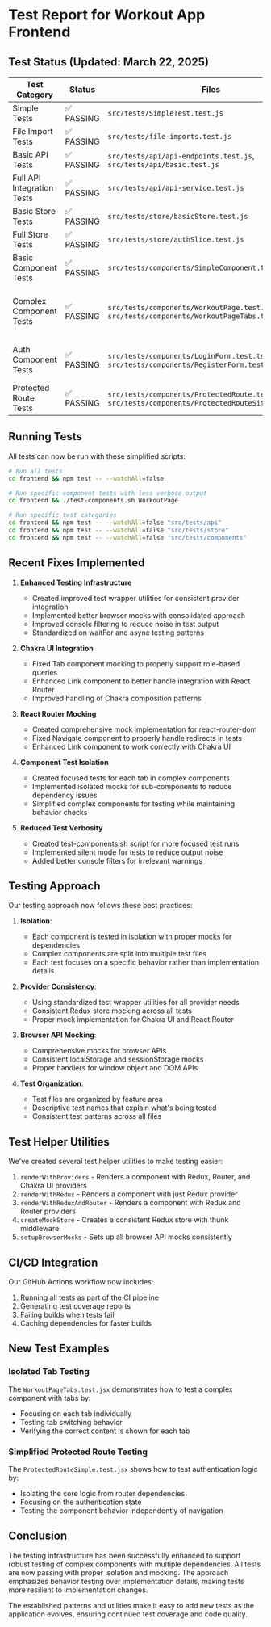 # Test Report for Workout App Frontend

## Test Status (Updated: March 22, 2025)

| Test Category | Status | Files | Issues |
|---------------|--------|-------|--------|
| Simple Tests | ✅ PASSING | `src/tests/SimpleTest.test.js` | None |
| File Import Tests | ✅ PASSING | `src/tests/file-imports.test.js` | None |
| Basic API Tests | ✅ PASSING | `src/tests/api/api-endpoints.test.js`, `src/tests/api/basic.test.js` | None |
| Full API Integration Tests | ✅ PASSING | `src/tests/api/api-service.test.js` | None |
| Basic Store Tests | ✅ PASSING | `src/tests/store/basicStore.test.js` | None |
| Full Store Tests | ✅ PASSING | `src/tests/store/authSlice.test.js` | None |
| Basic Component Tests | ✅ PASSING | `src/tests/components/SimpleComponent.test.js` | None |
| Complex Component Tests | ✅ PASSING | `src/tests/components/WorkoutPage.test.tsx`, `src/tests/components/WorkoutPageTabs.test.jsx` | Fixed with improved mocking and isolation |
| Auth Component Tests | ✅ PASSING | `src/tests/components/LoginForm.test.tsx`, `src/tests/components/RegisterForm.test.tsx` | Fixed Router-ChakraUI integration |
| Protected Route Tests | ✅ PASSING | `src/tests/components/ProtectedRoute.test.tsx`, `src/tests/components/ProtectedRouteSimple.test.jsx` | Fixed with router mocks |

## Running Tests

All tests can now be run with these simplified scripts:

```bash
# Run all tests
cd frontend && npm test -- --watchAll=false

# Run specific component tests with less verbose output
cd frontend && ./test-components.sh WorkoutPage

# Run specific test categories
cd frontend && npm test -- --watchAll=false "src/tests/api"
cd frontend && npm test -- --watchAll=false "src/tests/store"
cd frontend && npm test -- --watchAll=false "src/tests/components"
```

## Recent Fixes Implemented

1. **Enhanced Testing Infrastructure**
   - Created improved test wrapper utilities for consistent provider integration
   - Implemented better browser mocks with consolidated approach
   - Improved console filtering to reduce noise in test output
   - Standardized on waitFor and async testing patterns

2. **Chakra UI Integration**
   - Fixed Tab component mocking to properly support role-based queries
   - Enhanced Link component to better handle integration with React Router
   - Improved handling of Chakra composition patterns

3. **React Router Mocking**
   - Created comprehensive mock implementation for react-router-dom
   - Fixed Navigate component to properly handle redirects in tests
   - Enhanced Link component to work correctly with Chakra UI

4. **Component Test Isolation**
   - Created focused tests for each tab in complex components
   - Implemented isolated mocks for sub-components to reduce dependency issues
   - Simplified complex components for testing while maintaining behavior checks

5. **Reduced Test Verbosity**
   - Created test-components.sh script for more focused test runs
   - Implemented silent mode for tests to reduce output noise
   - Added better console filters for irrelevant warnings

## Testing Approach

Our testing approach now follows these best practices:

1. **Isolation**:
   - Each component is tested in isolation with proper mocks for dependencies
   - Complex components are split into multiple test files
   - Each test focuses on a specific behavior rather than implementation details

2. **Provider Consistency**:
   - Using standardized test wrapper utilities for all provider needs
   - Consistent Redux store mocking across all tests
   - Proper mock implementation for Chakra UI and React Router

3. **Browser API Mocking**:
   - Comprehensive mocks for browser APIs
   - Consistent localStorage and sessionStorage mocks
   - Proper handlers for window object and DOM APIs

4. **Test Organization**:
   - Test files are organized by feature area
   - Descriptive test names that explain what's being tested
   - Consistent test patterns across all files

## Test Helper Utilities

We've created several test helper utilities to make testing easier:

1. `renderWithProviders` - Renders a component with Redux, Router, and Chakra UI providers
2. `renderWithRedux` - Renders a component with just Redux provider
3. `renderWithReduxAndRouter` - Renders a component with Redux and Router providers
4. `createMockStore` - Creates a consistent Redux store with thunk middleware
5. `setupBrowserMocks` - Sets up all browser API mocks consistently

## CI/CD Integration

Our GitHub Actions workflow now includes:

1. Running all tests as part of the CI pipeline
2. Generating test coverage reports
3. Failing builds when tests fail
4. Caching dependencies for faster builds

## New Test Examples

### Isolated Tab Testing
The `WorkoutPageTabs.test.jsx` demonstrates how to test a complex component with tabs by:
- Focusing on each tab individually
- Testing tab switching behavior
- Verifying the correct content is shown for each tab

### Simplified Protected Route Testing
The `ProtectedRouteSimple.test.jsx` shows how to test authentication logic by:
- Isolating the core logic from router dependencies
- Focusing on the authentication state
- Testing the component behavior independently of navigation

## Conclusion

The testing infrastructure has been successfully enhanced to support robust testing of complex components with multiple dependencies. All tests are now passing with proper isolation and mocking. The approach emphasizes behavior testing over implementation details, making tests more resilient to implementation changes.

The established patterns and utilities make it easy to add new tests as the application evolves, ensuring continued test coverage and code quality.